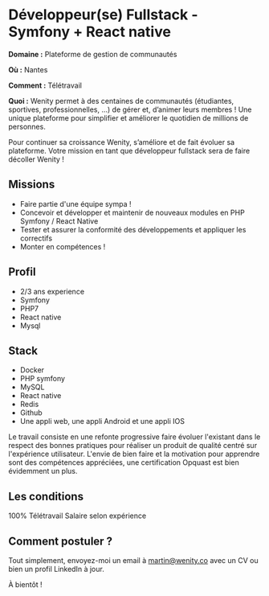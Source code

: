 # Développeur(se) Fullstack - Symfony + React native

**Domaine :**  Plateforme de gestion de communautés

**Où :** Nantes

**Comment :** Télétravail

**Quoi :** Wenity permet à des centaines de communautés (étudiantes, sportives, professionnelles, ...) de gérer et, d’animer leurs membres ! Une unique plateforme pour simplifier et améliorer le quotidien de millions de personnes.

Pour continuer sa croissance Wenity, s’améliore et de fait évoluer sa plateforme. Votre mission en tant que développeur fullstack sera de faire décoller Wenity ! 

## Missions

* Faire partie d'une équipe sympa !
* Concevoir et développer et maintenir de nouveaux modules en PHP Symfony / React Native
* Tester et assurer la conformité des développements et appliquer les correctifs
* Monter en compétences !

## Profil

* 2/3 ans experience
* Symfony
* PHP7
* React native
* Mysql

## Stack

* Docker
* PHP symfony
* MySQL
* React native
* Redis
* Github
* Une appli web, une appli Android et une appli IOS

Le travail consiste en une refonte progressive faire évoluer l'existant dans le respect des bonnes pratiques pour réaliser un produit de qualité centré sur l'expérience utilisateur.
L'envie de bien faire et la motivation pour apprendre sont des compétences appréciées, une certification Opquast est bien évidemment un plus.

## Les conditions

100% Télétravail
Salaire selon expérience

## Comment postuler ?

Tout simplement, envoyez-moi un email à martin@wenity.co avec un CV ou bien un profil LinkedIn à jour. 

À bientôt ! 
